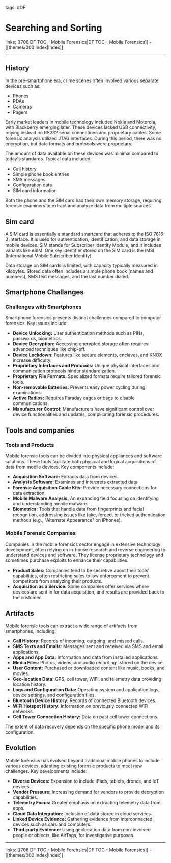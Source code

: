 tags: #DF
 
# Searching and Sorting

links: [[706 DF TOC - Mobile Forensics|DF TOC - Mobile Forensics]] - [[themes/000 Index|Index]]

---

## History

In the pre-smartphone era, crime scenes often involved various separate devices such as:

- Phones
- PDAs
- Cameras
- Pagers

Early market leaders in mobile technology included Nokia and Motorola, with Blackberry emerging later. These devices lacked USB connectivity, relying instead on RS232 serial connections and proprietary cables. Some forensic analysis utilized JTAG interfaces. During this period, there was no encryption, but data formats and protocols were proprietary.

The amount of data available on these devices was minimal compared to today's standards. Typical data included:

- Call history
- Simple phone book entries
- SMS messages
- Configuration data
- SIM card information

Both the phone and the SIM card had their own memory storage, requiring forensic examiners to extract and analyze data from multiple sources.

## Sim card

A SIM card is essentially a standard smartcard that adheres to the ISO 7816-3 interface. It is used for authentication, identification, and data storage in mobile devices. SIM stands for Subscriber Identity Module, and it includes variants like eSIM. One key identifier stored on the SIM card is the IMSI (International Mobile Subscriber Identity).

Data storage on SIM cards is limited, with capacity typically measured in kilobytes. Stored data often includes a simple phone book (names and numbers), SMS text messages, and the last number dialed.

## Smartphone Challanges

### Challenges with Smartphones

Smartphone forensics presents distinct challenges compared to computer forensics. Key issues include:

- **Device Unlocking:** User authentication methods such as PINs, passwords, biometrics.
- **Device Decryption:** Accessing encrypted storage often requires advanced techniques like chip-off.
- **Device Lockdown:** Features like secure elements, enclaves, and KNOX increase difficulty.
- **Proprietary Interfaces and Protocols:** Unique physical interfaces and communication protocols hinder standardization.
- **Proprietary File Formats:** Specialized formats require tailored forensic tools.
- **Non-removable Batteries:** Prevents easy power cycling during examinations.
- **Active Radios:** Requires Faraday cages or bags to disable communications.
- **Manufacturer Control:** Manufacturers have significant control over device functionalities and updates, complicating forensic procedures.

## Tools and companies

### Tools and Products

Mobile forensic tools can be divided into physical appliances and software solutions. These tools facilitate both physical and logical acquisitions of data from mobile devices. Key components include:

- **Acquisition Software:** Extracts data from devices.
- **Analysis Software:** Examines and interprets extracted data.
- **Forensic Acquisition Cable Kits:** Provide necessary connections for data extraction.
- **Mobile Malware Analysis:** An expanding field focusing on identifying and understanding mobile malware.
- **Biometrics:** Tools that handle data from fingerprints and facial recognition, addressing issues like fake, forced, or tricked authentication methods (e.g., "Alternate Appearance" on iPhones).

### Mobile Forensic Companies

Companies in the mobile forensics sector engage in extensive technology development, often relying on in-house research and reverse engineering to understand devices and software. They license proprietary technology and sometimes purchase exploits to enhance their capabilities.

- **Product Sales:** Companies tend to be secretive about their tools' capabilities, often restricting sales to law enforcement to prevent competitors from analyzing their products.
- **Acquisition as a Service:** Some companies offer services where devices are sent in for data acquisition, and results are provided back to the customer.

## Artifacts

Mobile forensic tools can extract a wide range of artifacts from smartphones, including:

- **Call History:** Records of incoming, outgoing, and missed calls.
- **SMS Texts and Emails:** Messages sent and received via SMS and email applications.
- **Apps and App Data:** Information and data from installed applications.
- **Media Files:** Photos, videos, and audio recordings stored on the device.
- **User Content:** Purchased or downloaded content like music, books, and movies.
- **Geo-location Data:** GPS, cell tower, WiFi, and telemetry data providing location history.
- **Logs and Configuration Data:** Operating system and application logs, device settings, and configuration files.
- **Bluetooth Device History:** Records of connected Bluetooth devices.
- **WiFi Hotspot History:** Information on previously connected WiFi networks.
- **Cell Tower Connection History:** Data on past cell tower connections.

The extent of data recovery depends on the specific phone model and its configuration.

## Evolution

Mobile forensics has evolved beyond traditional mobile phones to include various devices, adapting existing forensic products to meet new challenges. Key developments include:

- **Diverse Devices:** Expansion to include iPads, tablets, drones, and IoT devices.
- **Vendor Pressure:** Increasing demand for vendors to provide decryption capabilities.
- **Telemetry Focus:** Greater emphasis on extracting telemetry data from apps.
- **Cloud Data Integration:** Inclusion of data stored in cloud services.
- **Linked Device Evidence:** Gathering evidence from interconnected devices such as cars and computers.
- **Third-party Evidence:** Using geolocation data from non-involved people or objects, like AirTags, for investigative purposes.

---

links: [[706 DF TOC - Mobile Forensics|DF TOC - Mobile Forensics]] - [[themes/000 Index|Index]]